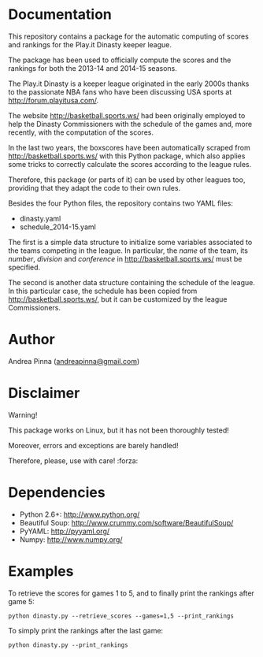 Documentation
=============

This repository contains a package for the automatic computing
of scores and rankings for the Play.it Dinasty keeper league.

The package has been used to officially compute the scores and
the rankings for both the 2013-14 and 2014-15 seasons.

The Play.it Dinasty is a keeper league originated in the early 
2000s thanks to the passionate NBA fans who have been discussing
USA sports at http://forum.playitusa.com/.

The website http://basketball.sports.ws/ had been originally
employed to help the Dinasty Commissioners with the schedule of
the games and, more recently, with the computation of the scores.

In the last two years, the boxscores have been automatically
scraped from http://basketball.sports.ws/ with this Python
package, which also applies some tricks to correctly calculate
the scores according to the league rules.

Therefore, this package (or parts of it)  can be used by other
leagues too, providing that they adapt the code to their own
rules.

Besides the four Python files, the repository contains two YAML
files:

- dinasty.yaml
- schedule_2014-15.yaml

The first is a simple data structure to initialize some variables
associated to the teams competing in the league. In particular,
the *name* of the team, its *number*, *division* and *conference*
in http://basketball.sports.ws/ must be specified.

The second is another data structure containing the schedule of
the league. In this particular case, the schedule has been copied
from http://basketball.sports.ws/, but it can be customized by
the league Commissioners.


Author
======

Andrea Pinna (andreapinna@gmail.com)


Disclaimer
==========

Warning!

This package works on Linux, but it has not been thoroughly tested!

Moreover, errors and exceptions are barely handled!

Therefore, please, use with care! :forza:


Dependencies
============

- Python 2.6+: http://www.python.org/
- Beautiful Soup: http://www.crummy.com/software/BeautifulSoup/
- PyYAML: http://pyyaml.org/
- Numpy: http://www.numpy.org/


Examples
========

To retrieve the scores for games 1 to 5, and to finally
print the rankings after game 5:

    python dinasty.py --retrieve_scores --games=1,5 --print_rankings

To simply print the rankings after the last game:

    python dinasty.py --print_rankings

